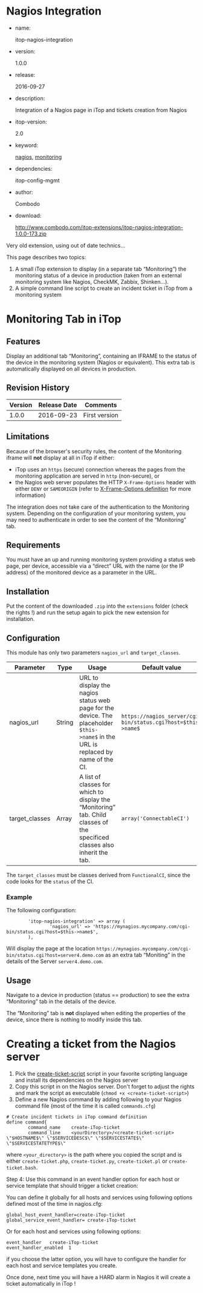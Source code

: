 # Nagios Integration

- name:

  itop-nagios-integration

- version:

  1.0.0

- release:

  2016-09-27

- description:

  Integration of a Nagios page in iTop and tickets creation from Nagios

- itop-version:

  2.0

- keyword:

  [nagios](https://www.itophub.io/wiki/page?id=keyword&dataflt[0]=keyword_%3Dnagios), [monitoring](https://www.itophub.io/wiki/page?id=keyword&dataflt[0]=keyword_%3Dmonitoring)

- dependencies:

  itop-config-mgmt

- author:

  Combodo

- download:

  http://www.combodo.com/itop-extensions/itop-nagios-integration-1.0.0-173.zip

Very old extension, using out of date technics…

This page describes two topics:

1. A small iTop extension to display (in a separate tab “Monitoring”) the monitoring status of a device in production (taken from an external monitoring system like Nagios, CheckMK, Zabbix, Shinken…).
2. A simple command line script to create an incident ticket in iTop from a monitoring system

# Monitoring Tab in iTop

## Features

Display an additional tab “Monitoring”, containing an IFRAME to the status of the device in the monitoring system (Nagios or equivalent). This extra tab is automatically displayed on all devices in production.

## Revision History

| Version | Release Date | Comments      |
| ------- | ------------ | ------------- |
| 1.0.0   | 2016-09-23   | First version |

## Limitations

Because of the browser's security rules, the content of the Monitoring iframe will **not** display at all in iTop if either:

- iTop uses an `https` (secure) connection whereas the pages from the monitoring application are served in `http` (non-secure), or
- the Nagios web server populates the HTTP `X-Frame-Options` header with either `DENY` or `SAMEORIGIN` (refer to [X-Frame-Options definition](https://developer.mozilla.org/en-US/docs/Web/HTTP/Headers/X-Frame-Options) for more information)

The integration does not take care of the authentication to the Monitoring system. Depending on the configuration of your monitoring system, you may need to authenticate in order to see the content of the “Monitoring” tab.

## Requirements

You must have an up and running monitoring system providing a status web page, per device, accessible via a “direct” URL with the name (or the IP address) of the monitored device as a parameter in the URL.

## Installation

Put the content of the downloaded `.zip` into the `extensions` folder (check the rights !) and run the setup again to pick the new extension for installation.

## Configuration

This module has only two parameters `nagios_url` and `target_classes`.

| Parameter      | Type   | Usage                                                        | Default value                                                |
| -------------- | ------ | ------------------------------------------------------------ | ------------------------------------------------------------ |
| nagios_url     | String | URL to display the nagios status web page for the device. The placeholder `$this->name$` in the URL is replaced by name of the CI. | `https://nagios_server/cgi-bin/status.cgi?host=$this->name$` |
| target_classes | Array  | A list of classes for which to display the “Monitoring” tab. Child classes of the specificed classes also inherit the tab. | `array('ConnectableCI')`                                     |

The `target_classes` must be classes derived from `FunctionalCI`, since the code looks for the `status` of the CI.

### Example

The following configuration:

```
        'itop-nagios-integration' => array (
                'nagios_url' => 'https://mynagios.mycompany.com/cgi-bin/status.cgi?host=$this->name$',
        ),
```

Will display the page at the location `https://mynagios.mycompany.com/cgi-bin/status.cgi?host=server4.demo.com` as an extra tab “Moniting” in the details of the Server `server4.demo.com`.

## Usage

Navigate to a device in production (status == production) to see the extra “Monitoring” tab in the details of the device.

The “Monitoring” tab is **not** displayed when editing the properties of the device, since there is nothing to modify inside this tab.

# Creating a ticket from the Nagios server

1. Pick the [create-ticket-script](https://www.itophub.io/wiki/page?id=latest%3Aadvancedtopics%3Acreate_ticket) script in your favorite scripting language and install its dependencies on the Nagios server
2. Copy this script in <yourDirectory> on the Nagios server. Don't forget to adjust the rights and mark the script as executable (`chmod +x <create-ticket-script>`)
3. Define a new Nagios command by adding following to your Nagios command file (most of the time it is called `commands.cfg`)

```
# Create incident tickets in iTop command definition 
define command{ 
        command_name    create-iTop-ticket 
        command_line    <yourDirectory>/<create-ticket-script> \"$HOSTNAME$\" \"$SERVICEDESC$\" \"$SERVICESTATE$\" \"$SERVICESTATETYPE$\"
```

where `<your_directory>` is the path where you copied the script and <create-ticket-script> is either `create-ticket.php`, `create-ticket.py`, `create-ticket.pl` or `create-ticket.bash`.

Step 4: Use this command in an event handler option for each host or service template that should trigger a ticket creation:

You can define it globally for all hosts and services using following options defined most of the time in nagios.cfg:

```
global_host_event_handler=create-iTop-ticket
global_service_event_handler= create-iTop-ticket
```

Or for each host and services using following options:

```
event_handler   create-iTop-ticket
event_handler_enabled  1
```

if you choose the latter option, you will have to configure the handler for each host and service templates you create.

Once done, next time you will have a HARD alarm in Nagios it will create a ticket automatically in iTop !